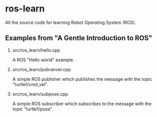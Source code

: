 # ros-learn
All the source code for learning Robot Operating System (ROS).

## Examples from "A Gentle Introduction to ROS"

1. src/ros_learn/hello.cpp 

    A ROS "Hello world" example.

1. src/ros_learn/pubranvel.cpp

    A simple ROS publisher which publishes the message with the topic "turtle1/cmd_vel".

1. src/ros_learn/subpose.cpp

    A simple ROS subscriber which subscribes to the message with the topic "turtle1/pose".
